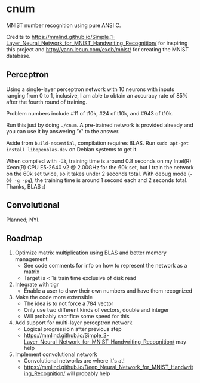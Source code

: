 # cnum

MNIST number recognition using pure ANSI C.

Credits to https://mmlind.github.io/Simple_1-Layer_Neural_Network_for_MNIST_Handwriting_Recognition/
for inspiring this project and http://yann.lecun.com/exdb/mnist/ for creating the MNIST database.

## Perceptron

Using a single-layer perceptron network with 10 neurons with inputs ranging from 0 to 1,
inclusive, I am able to obtain an accuracy rate of 85% after the fourth round of training.

Problem numbers include #11 of t10k, #24 of t10k, and #943 of t10k.

Run this just by doing `./cnum`. A pre-trained network is provided already and you can use it by answering 'Y' to the answer.

Aside from `build-essential`, compilation requires BLAS.
Run `sudo apt-get install libopenblas-dev` on Debian systems to get it.

When compiled with `-O3`, training time is around 0.8 seconds on my Intel(R) Xeon(R) CPU E5-2640 v2 @ 2.00GHz
for the 60k set, but I train the network on the 60k set twice, so it takes under 2 seconds total.
With debug mode (`-O0 -g -pg`), the training time is around 1 second each and 2 seconds total.
Thanks, BLAS :)

## Convolutional

Planned; NYI.

## Roadmap

1. Optimize matrix multiplication using BLAS and better memory management
    * See code comments for info on how to represent the network as a matrix
    * Target is < 1s train time exclusive of disk read
2. Integrate with tigr
    * Enable a user to draw their own numbers and have them recognized
3. Make the code more extensible
    * The idea is to not force a 784 vector
    * Only use two different kinds of vectors, double and integer
    * Will probably sacrifice some speed for this
4. Add support for multi-layer perceptron network
    * Logical progressioin after previous step
    * https://mmlind.github.io/Simple_3-Layer_Neural_Network_for_MNIST_Handwriting_Recognition/ may help
5. Implement convolutional network
    * Convolutional networks are where it's at!
    * https://mmlind.github.io/Deep_Neural_Network_for_MNIST_Handwriting_Recognition/ will probably help
